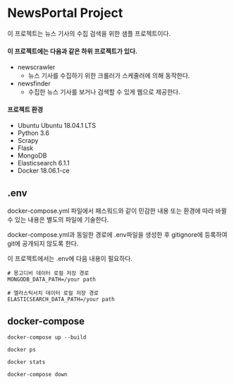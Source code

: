 # NewsPortal Project

이 프로젝트는 뉴스 기사의 수집 검색을 위한 샘플 프로젝트이다.

#### 이 프로젝트에는 다음과 같은 하위 프로젝트가 있다.
* newscrawler
    * 뉴스 기사를 수집하기 위한 크롤러가 스케줄러에 의해 동작한다.
* newsfinder 
    * 수집한 뉴스 기사를 보거나 검색할 수 있게 웹으로 제공한다.

#### 프로젝트 환경
* Ubuntu Ubuntu 18.04.1 LTS
* Python 3.6
* Scrapy
* Flask
* MongoDB
* Elasticsearch 6.1.1
* Docker 18.06.1-ce


## .env

docker-compose.yml 파일에서 패스워드와 같이 민감한 내용 또는 환경에 따라 바뀔수 있는 내용은 별도의 파일에 기술한다.

docker-compose.yml과 동일한 경로에 .env파일을 생성한 후 gitignore에 등록하여 git에 공개되지 않도록 한다.

이 프로젝트에서는 .env에 다음 내용이 필요하다.

```
# 몽고디비 데이터 로컬 저장 경로
MONGODB_DATA_PATH=/your path

# 엘라스틱서치 데이터 로컬 저장 경로
ELASTICSEARCH_DATA_PATH=/your path
```


## docker-compose
```
docker-compose up --build

docker ps

docker stats

docker-compose down
```